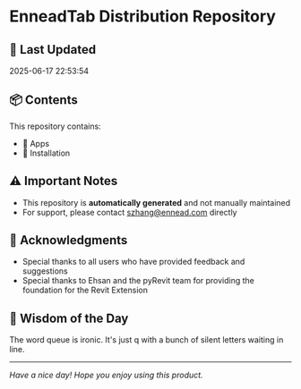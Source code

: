 # EnneadTab Distribution Repository

## 📅 Last Updated
2025-06-17 22:53:54



## 📦 Contents
This repository contains:
- 📂 Apps
- 📂 Installation

## ⚠️ Important Notes
- This repository is **automatically generated** and not manually maintained
- For support, please contact szhang@ennead.com directly

## 🙏 Acknowledgments
- Special thanks to all users who have provided feedback and suggestions
- Special thanks to Ehsan and the pyRevit team for providing the foundation for the Revit Extension

## 💭 Wisdom of the Day
The word queue is ironic. It's just q with a bunch of silent letters waiting in line.

---
*Have a nice day! Hope you enjoy using this product.*
